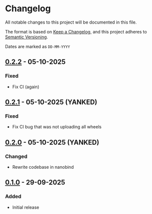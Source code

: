 # Changelog

All notable changes to this project will be documented in this file.

The format is based on [Keep a Changelog](https://keepachangelog.com/en/1.1.0/),
and this project adheres to [Semantic Versioning](https://semver.org/spec/v2.0.0.html).

Dates are marked as `DD-MM-YYYY`

## [0.2.2] - 05-10-2025

### Fixed

- Fix CI (again)

## [0.2.1] - 05-10-2025 (YANKED)

### Fixed

- Fix CI bug that was not uploading all wheels

## [0.2.0] - 05-10-2025 (YANKED)

### Changed

- Rewrite codebase in nanobind

## [0.1.0] - 29-09-2025

### Added

- Initial release

[0.2.2]: (https://github.com/jacopoabramo/sharedbox/compare/0.2.1...0.2.2)
[0.2.1]: (https://github.com/jacopoabramo/sharedbox/compare/0.2.0...0.2.1)
[0.2.0]: (https://github.com/jacopoabramo/sharedbox/compare/0.1.0...0.2.0)
[0.1.0]: (https://github.com/jacopoabramo/sharedbox/commits/0.1.0)
